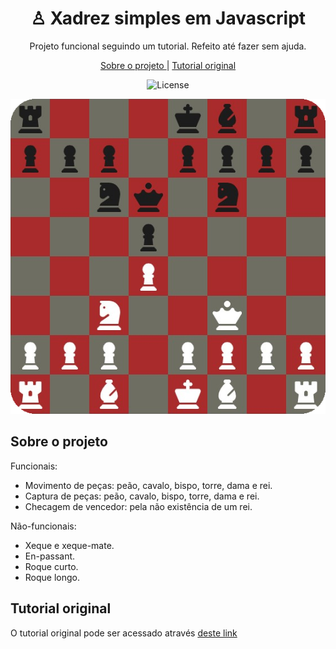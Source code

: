<h1 align=center> ♙ Xadrez simples em Javascript</h1>
<p align=center> Projeto funcional seguindo um tutorial. Refeito até fazer sem ajuda.</p>
<p align=center>
<a href=#sobre-o-projeto>Sobre o projeto </a>
<span>|<span>
<a href=#tutorial-original>Tutorial original</a>
</p>

<p align="center">
  <img alt="License" src="https://img.shields.io/static/v1?label=license&message=MIT&color=49AA26&labelColor=000000">

</p>

<p align=center>
  <img src="./.github/preview.png">
</p>

## Sobre o projeto

Funcionais:
- Movimento de peças: peão, cavalo, bispo, torre, dama e rei.
- Captura de peças: peão, cavalo, bispo, torre, dama e rei.
- Checagem de vencedor: pela não existência de um rei.

Não-funcionais:
- Xeque e xeque-mate.
- En-passant.
- Roque curto.
- Roque longo.

## Tutorial original


<p>O tutorial original pode ser acessado através <a href=https://www.youtube.com/watch?v=Qv0fvm5B0EM>deste link</a></p>

